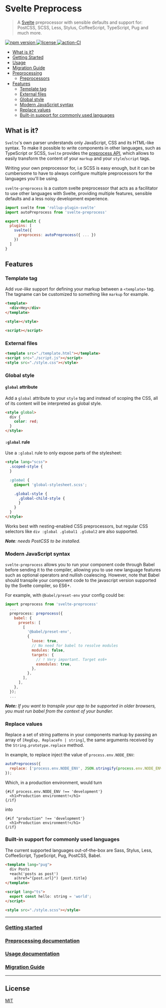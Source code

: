 # Svelte Preprocess

> A [Svelte](https://svelte.dev) preprocessor with sensible defaults and support for: PostCSS, SCSS, Less, Stylus, CoffeeScript, TypeScript, Pug and much more.

<p>
  <a href="https://www.npmjs.com/package/svelte-preprocess">
    <img src="https://img.shields.io/npm/v/svelte-preprocess.svg" alt="npm version">
  </a>

  <a href="https://github.com/sveltejs/svelte-preprocess/blob/master/LICENSE">
    <img src="https://img.shields.io/npm/l/svelte-preprocess.svg" alt="license">
  </a>

  <a href="https://github.com/sveltejs/svelte/blob/master/LICENSE">
    <img src="https://github.com/sveltejs/svelte-preprocess/workflows/CI/badge.svg" alt="action-CI">
  </a>
</p>

- [What is it?](#what-is-it)
- [Getting Started](docs/getting-started.md)
- [Usage](docs/usage.md)
- [Migration Guide](docs/migration-guide.md)
- [Preprocessing](docs/preprocessing.md)
  - [Preprocessors](docs/preprocessing.md#preprocessors)
- [Features](#features)
  - [Template tag](#template-tag)
  - [External files](#external-files)
  - [Global style](#global-style)
  - [Modern JavaScript syntax](#modern-javascript-syntax)
  - [Replace values](#replace-values)
  - [Built-in support for commonly used languages](#built-in-support-for-commonly-used-languages)

## What is it?

`Svelte`'s own parser understands only JavaScript, CSS and its HTML-like syntax. To make it possible to write components in other languages, such as TypeScript or SCSS, `Svelte` provides the [preprocess API](https://svelte.dev/docs#svelte_preprocess), which allows to easily transform the content of your `markup` and your `style`/`script` tags.

Writing your own preprocessor for, i.e SCSS is easy enough, but it can be cumbersome to have to always configure multiple preprocessors for the languages you'll be using.

`svelte-preprocess` is a custom svelte preprocessor that acts as a facilitator to use other languages with Svelte, providing multiple features, sensible defaults and a less noisy development experience.

```js
import svelte from 'rollup-plugin-svelte'
import autoPreprocess from 'svelte-preprocess'

export default {
  plugins: [
    svelte({
      preprocess: autoPreprocess({ ... })
    })
  ]
}
```

## Features

### Template tag

Add _vue-like_ support for defining your markup between a `<template>` tag. The tagname can be customized to something like `markup` for example.

```html
<template>
  <div>Hey</div>
</template>

<style></style>

<script></script>
```

### External files

```html
<template src="./template.html"></template>
<script src="./script.js"></script>
<style src="./style.css"></style>
```

### Global style

#### `global` attribute

Add a `global` attribute to your `style` tag and instead of scoping the CSS, all of its content will be interpreted as global style.

```html
<style global>
  div {
    color: red;
  }
</style>
```

#### `:global` rule

Use a `:global` rule to only expose parts of the stylesheet:

```html
<style lang="scss">
  .scoped-style {
  }

  :global {
    @import 'global-stylesheet.scss';

    .global-style {
      .global-child-style {
      }
    }
  }
</style>
```

Works best with nesting-enabled CSS preprocessors, but regular CSS selectors like `div :global .global1 .global2` are also supported.

_**Note**: needs PostCSS to be installed._

### Modern JavaScript syntax

`svelte-preprocess` allows you to run your component code through Babel before sending it to the compiler, allowing you to use new language features such as optional operators and nullish coalescing. However, note that Babel should transpile your component code to the javascript version supported by the Svelte compiler, so ES6+.

For example, with `@babel/preset-env` your config could be:

```js
import preprocess from 'svelte-preprocess'
  ...
  preprocess: preprocess({
    babel: {
      presets: [
        [
          '@babel/preset-env',
          {
            loose: true,
            // No need for babel to resolve modules
            modules: false,
            targets: {
              // ! Very important. Target es6+
              esmodules: true,
            },
          },
        ],
      ],
    },
  });
  ...
```

_**Note:** If you want to transpile your app to be supported in older browsers, you must run babel from the context of your bundler._

### Replace values

Replace a set of string patterns in your components markup by passing an array of `[RegExp, ReplaceFn | string]`, the same arguments received by the `String.prototype.replace` method.

In example, to replace inject the value of `process.env.NODE_ENV`:

```js
autoPreprocess({
  replace: ['process.env.NODE_ENV', JSON.stringify(process.env.NODE_ENV)],
});
```

Which, in a production environment, would turn

```svelte
{#if process.env.NODE_ENV !== 'development'}
  <h1>Production environment!</h1>
{/if}
```

into

```svelte
{#if "production" !== 'development'}
  <h1>Production environment!</h1>
{/if}
```

### Built-in support for commonly used languages

The current supported languages out-of-the-box are Sass, Stylus, Less, CoffeeScript, TypeScript, Pug, PostCSS, Babel.

```html
<template lang="pug">
  div Posts
  +each('posts as post')
    a(href="{post.url}") {post.title}
</template>

<script lang="ts">
  export const hello: string = 'world';
</script>

<style src="./style.scss"></style>
```

---

### [Getting started](/docs/getting-started.md)

### [Preprocessing documentation](/docs/preprocessing.md)

### [Usage documentation](/docs/usage.md)

### [Migration Guide](/docs/migration-guide.md)

---

## License

[MIT](LICENSE)

